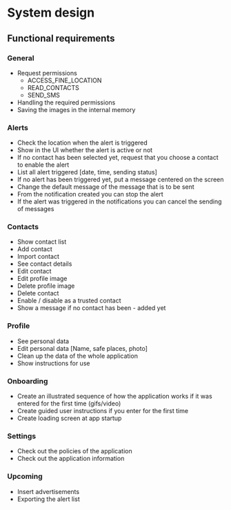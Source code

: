 # System design

## Functional requirements

### General

- Request permissions
  - ACCESS_FINE_LOCATION
  - READ_CONTACTS
  - SEND_SMS
- Handling the required permissions
- Saving the images in the internal memory

### Alerts

- Check the location when the alert is triggered
- Show in the UI whether the alert is active or not
- If no contact has been selected yet, request that you choose a contact to enable the alert
- List all alert triggered [date, time, sending status]
- If no alert has been triggered yet, put a message centered on the screen
- Change the default message of the message that is to be sent
- From the notification created you can stop the alert
- If the alert was triggered in the notifications you can cancel the sending of messages

### Contacts

- Show contact list
- Add contact
- Import contact
- See contact details
- Edit contact
- Edit profile image
- Delete profile image
- Delete contact
- Enable / disable as a trusted contact
- Show a message if no contact has been - added yet

### Profile

- See personal data
- Edit personal data [Name, safe places, photo]
- Clean up the data of the whole application
- Show instructions for use

### Onboarding

- Create an illustrated sequence of how the application works if it was entered for the first time (gifs/video)
- Create guided user instructions if you enter for the first time
- Create loading screen at app startup

### Settings

- Check out the policies of the application
- Check out the application information

### Upcoming

- Insert advertisements
- Exporting the alert list
